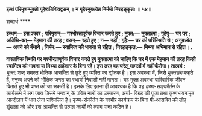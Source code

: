 **इत्थं परिमृशन्मुक्तो गृहेष्वतिथिवद्वसन् ।** **न गृहैरनुबध्येत निर्ममो निरहङ्कृत: ॥ ५४॥** 

शब्दार्थ **** 

**इत्थम्—** **इस प्रकार** **; परिमृशन्—** **गश्भीरतापूर्वक विचार करते हुए** **; मुक्त:—** **मुक्तात्मा** **; गृहेषु—** **घर पर** **; अतिथि-वत्—** **मेहमान की** **तरह** **; वसन्—** **रहते हुए** **; न—** **नहीं** **; गृहै:—** **घर की परिस्थिति से** **; अनुबध्येत—** **अपने को बँधाये** **; निर्मम:—** **स्वामित्व की भावना** **से रहित** **; निरहङ्कृत:—** **मिथ्या अभिमान से रहित।** **.** 

**वास्तविक स्थिति पर गश्भीरतापूर्वक विचार करते हुए मुक्तात्मा को चाहिए कि घर में एक** **मेहमान की तरह किसी स्वामित्व की भावना या मिथ्या अहंकार के बिना रहे। इस तरह वह घरेलू** **मामलों में नहीं फँसेगा।** **तात्पर्य :** *मुक्त:* शब्द समस्त भौतिक आसक्ति से छूटे हुए व्यक्ति का द्योतक है। इस अवस्था में, जिसे *मुक्तसंग* कहते हैं, मनुष्य अपने को भौतिक जगत का स्थायी निवासी नहीं मानता। यह मुक्त अवस्था पारिवारिक जीवन बिताते हुए भी प्राप्त की जा सकती है। इसके लिए इतना ही आवश्यक है कि वह *कृष्ण-सङ्कीर्तन* के कार्यक्रम में लग जाय जिसमें भगवान् के पवित्र नामों का उच्चारण, अर्चा- विग्रह की पूजा तथा कृष्णभावनामृत आन्दोलन में भाग लेना सश्मिलित है। कृष्ण-संकीर्तन के गश्भीर कार्यक्रम के बिना षी-आसक्ति की लौह शृंखला को और इस आसक्ति से उत्पन्न कार्यों को त्याग पाना कठिन है।  